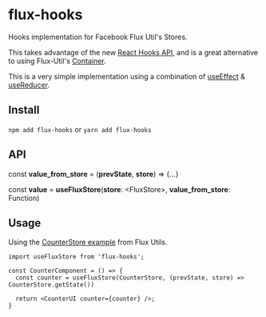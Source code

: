 # flux-hooks
Hooks implementation for Facebook Flux Util's Stores.

This takes advantage of the new [React Hooks API](https://reactjs.org/docs/hooks-intro.html), and is a great alternative to using Flux-Util's [Container](https://facebook.github.io/flux/docs/flux-utils.html#container).

This is a very simple implementation using a combination of [useEffect](https://reactjs.org/docs/hooks-reference.html#useeffect) & [useReducer](https://reactjs.org/docs/hooks-reference.html#usereducer).

## Install
```npm add flux-hooks``` or ```yarn add flux-hooks```

## API


const **value_from_store** = (**prevState**, **store**) => {...}

const **value** = **useFluxStore**(**store**: \<FluxStore>, **value_from_store**: Function)

## Usage

Using the [CounterStore example](https://facebook.github.io/flux/docs/flux-utils.html#content) from Flux Utils. 

~~~
import useFluxStore from 'flux-hooks';

const CounterComponent = () => {
  const counter = useFluxStore(CounterStore, (prevState, store) => CounterStore.getState())

  return <CounterUI counter={counter} />;
}
~~~